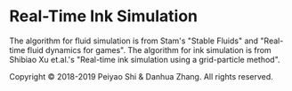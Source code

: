 # Real-Time Ink Simulation

The algorithm for fluid simulation is from Stam's "Stable Fluids" and "Real-time fluid dynamics for games".
The algorithm for ink simulation is from Shibiao Xu et.al.'s "Real-time ink simulation using a grid-particle method".

Copyright © 2018-2019 Peiyao Shi & Danhua Zhang. 
All rights reserved.
